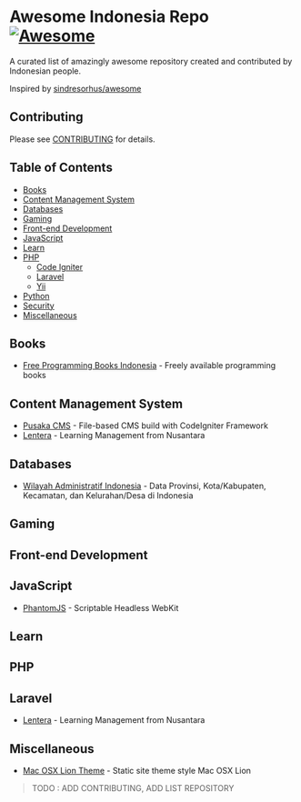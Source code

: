 Awesome Indonesia Repo [![Awesome](https://cdn.rawgit.com/sindresorhus/awesome/d7305f38d29fed78fa85652e3a63e154dd8e8829/media/badge.svg)](https://github.com/sindresorhus/awesome)
===============

A curated list of amazingly awesome repository created and contributed by Indonesian people.

Inspired by [sindresorhus/awesome](https://github.com/sindresorhus/awesome)

## Contributing
Please see [CONTRIBUTING](CONTRIBUTING.md) for details.

## Table of Contents

- [Books](#books)
- [Content Management System](#content-management-system)
- [Databases](#databases)
- [Gaming](#gaming)
- [Front-end Development](#front-end-development)
- [JavaScript](#javascript)
- [Learn](#learn)
- [PHP](#php)
	- [Code Igniter](#code-igniter)
	- [Laravel](#laravel)
	- [Yii](#yii)
- [Python](#python)
- [Security](#security)
- [Miscellaneous](#miscellaneous)

## Books
- [Free Programming Books Indonesia](https://github.com/vhf/free-programming-books/blob/master/free-programming-books-id.md) - Freely available programming books

## Content Management System
- [Pusaka CMS](https://github.com/codepolitan-lab/pusakacms) - File-based CMS build with CodeIgniter Framework
- [Lentera](https://github.com/laravel-indonesia/lentera) - Learning Management from Nusantara

## Databases
- [Wilayah Administratif Indonesia](https://github.com/edwardsamuel/Wilayah-Administratif-Indonesia) - Data Provinsi, Kota/Kabupaten, Kecamatan, dan Kelurahan/Desa di Indonesia

## Gaming

## Front-end Development

## JavaScript
- [PhantomJS](https://github.com/ariya/phantomjs) - Scriptable Headless WebKit

## Learn

## PHP

## Laravel
- [Lentera](https://github.com/laravel-indonesia/lentera) - Learning Management from Nusantara

## Miscellaneous
- [Mac OSX Lion Theme](https://github.com/SunDi3yansyah/mac-osx-lion-theme) - Static site theme style Mac OSX Lion

> TODO : ADD CONTRIBUTING, ADD LIST REPOSITORY